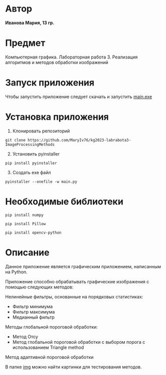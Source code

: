 # Автор
**Иванова Мария, 13 гр.**

# Предмет 
Компьютерная графика. Лабораторная работа 3. Реализация алгоритмов и методов обработки изображений

# Запуск приложения
Чтобы запустить приложение следует скачать и запустить [main.exe](https://github.com/MaryIv76/kg2023-labrabota3-ImageProcessingMethods/blob/main/main.exe)

# Установка приложения
1. Клонировать репозиторий

```
git clone https://github.com/MaryIv76/kg2023-labrabota3-ImageProcessingMethods
```

2. Установить pyinstaller
```
pip install pyinstaller
```

3. Создать exe файл
```
pyinstaller --onefile -w main.py
```

# Необходимые библиотеки
```
pip install numpy
```
```
pip install Pillow
```
```
pip install opencv-python
```

# Описание
Данное приложение является графическим приложением, написанным на Python.

Приложение способно обрабатывать графические изображения с помощью следующих методов:

Нелинейные фильтры, основанные на порядковых статистиках:
* Фильтр минимума
* Фильтр максимума
* Медианный фильтр

Методы глобальной пороговой обработки:
* Метод Отсу
* Метод глобальной пороговой обработки с выбором порога c использованием Triangle method

Метод адаптивной пороговой обработки

В папке [img](https://github.com/MaryIv76/kg2023-labrabota3-ImageProcessingMethods/tree/main/img) можно найти картинки для тестирования методов.
